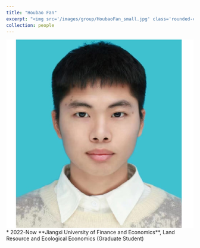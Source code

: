 ```yaml
---
title: "Houbao Fan"
excerpt: "<img src='/images/group/HoubaoFan_small.jpg' class='rounded-corners'><br/>Graduate Student (2022)"
collection: people
---
```

<img src='/images/group/HoubaoFan_small.jpg' class='rounded-corners'>
* 2022-Now **Jiangxi University of Finance and Economics**, Land Resource and Ecological Economics (Graduate Student)
